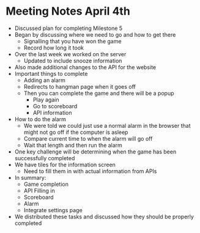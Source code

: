 # Meeting Notes April 4th

* Discussed plan for completing Milestone 5
* Began by discussing where we need to go and how to get there
  * Signalling that you have won the game
  * Record how long it took
* Over the last week we worked on the server
  * Updated to include snooze information
* Also made additional changes to the API for the website
* Important things to complete
  * Adding an alarm
  * Redirects to hangman page when it goes off
  * Then you can complete the game and there will be a popup
    * Play again
    * Go to scoreboard
    * API information
* How to do the alarm
  * We were told we could just use a normal alarm in the browser that might not go off if the computer is asleep
  * Compare current time to when the alarm will go off
  * Wait that length and then run the alarm
* One key challenge will be determining when the game has been successfully completed
* We have tiles for the information screen
  * Need to fill them in with actual information from APIs
* In summary:
  * Game completion
  * API Filling in
  * Scoreboard
  * Alarm
  * Integrate settings page
* We distributed these tasks and discussed how they should be properly completed